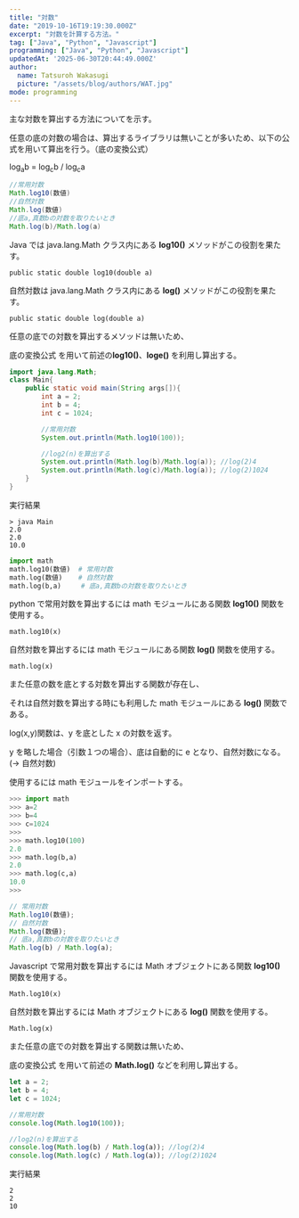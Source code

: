 ```yaml
---
title: "対数"
date: "2019-10-16T19:19:30.000Z"
excerpt: "対数を計算する方法。"
tag: ["Java", "Python", "Javascript"]
programming: ["Java", "Python", "Javascript"]
updatedAt: '2025-06-30T20:44:49.000Z'
author:
  name: Tatsuroh Wakasugi
  picture: "/assets/blog/authors/WAT.jpg"
mode: programming
---
```


主な対数を算出する方法についてを示す。

任意の底の対数の場合は、算出するライブラリは無いことが多いため、以下の公式を用いて算出を行う。（底の変換公式）

log<sub>a</sub>b = log<sub>c</sub>b / log<sub>c</sub>a

<div class="note_content_by_programming_language" id="note_content_Java">

```java
//常用対数
Math.log10(数値)
//自然対数
Math.log(数値)
//底a,真数bの対数を取りたいとき
Math.log(b)/Math.log(a)
```

Java では java.lang.Math クラス内にある **log10()** メソッドがこの役割を果たす。

`public static double log10(double a)`

自然対数は java.lang.Math クラス内にある **log()** メソッドがこの役割を果たす。

`public static double log(double a)`

任意の底での対数を算出するメソッドは無いため、

底の変換公式 を用いて前述の**log10()**、**loge()** を利用し算出する。

```java
import java.lang.Math;
class Main{
    public static void main(String args[]){
        int a = 2;
        int b = 4;
        int c = 1024;

        //常用対数
        System.out.println(Math.log10(100));

        //log2(n)を算出する
        System.out.println(Math.log(b)/Math.log(a)); //log(2)4
        System.out.println(Math.log(c)/Math.log(a)); //log(2)1024
    }
}
```

実行結果

```
> java Main
2.0
2.0
10.0
```

</div>
<div class="note_content_by_programming_language" id="note_content_Python">

```python
import math
math.log10(数値)  # 常用対数
math.log(数値)    # 自然対数
math.log(b,a)     # 底a,真数bの対数を取りたいとき
```

python で常用対数を算出するには math モジュールにある関数 **log10()** 関数を使用する。

`math.log10(x)`

自然対数を算出するには math モジュールにある関数 **log()** 関数を使用する。

`math.log(x)`

また任意の数を底とする対数を算出する関数が存在し、

それは自然対数を算出する時にも利用した math モジュールにある **log()** 関数である。

log(x,y)関数は、y を底とした x の対数を返す。

y を略した場合（引数１つの場合）、底は自動的に e となり、自然対数になる。(→ 自然対数)

使用するには math モジュールをインポートする。

```python
>>> import math
>>> a=2
>>> b=4
>>> c=1024
>>>
>>> math.log10(100)
2.0
>>> math.log(b,a)
2.0
>>> math.log(c,a)
10.0
>>>
```

</div>
<div class="note_content_by_programming_language" id="note_content_Javascript">

```javascript
// 常用対数
Math.log10(数値);
// 自然対数
Math.log(数値);
// 底a,真数bの対数を取りたいとき
Math.log(b) / Math.log(a);
```

Javascript で常用対数を算出するには Math オブジェクトにある関数 **log10()** 関数を使用する。

`Math.log10(x)`

自然対数を算出するには Math オブジェクトにある **log()** 関数を使用する。

`Math.log(x)`

また任意の底での対数を算出する関数は無いため、

底の変換公式 を用いて前述の **Math.log()** などを利用し算出する。

```javascript
let a = 2;
let b = 4;
let c = 1024;

//常用対数
console.log(Math.log10(100));

//log2(n)を算出する
console.log(Math.log(b) / Math.log(a)); //log(2)4
console.log(Math.log(c) / Math.log(a)); //log(2)1024
```

実行結果

```
2
2
10
```

</div>
